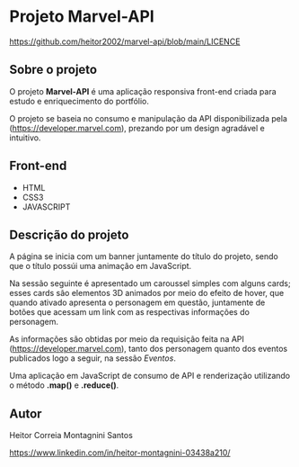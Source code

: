# Projeto Marvel-API

https://github.com/heitor2002/marvel-api/blob/main/LICENCE

## Sobre o projeto

O projeto **Marvel-API** é uma aplicação responsiva front-end criada para estudo e enriquecimento do portfólio.

O projeto se baseia no consumo e manipulação da API disponibilizada pela (https://developer.marvel.com), prezando por um design agradável e intuitivo.


## Front-end

- HTML
- CSS3
- JAVASCRIPT

## Descrição do projeto

A página se inicia com um banner juntamente do título do projeto, sendo que o título possúi uma animação em JavaScript.

Na sessão seguinte é apresentado um caroussel simples com alguns cards; esses cards são elementos 3D animados por meio do efeito de hover, que quando ativado apresenta o personagem em questão, juntamente de botões que acessam um link com as respectivas informações do personagem.

As informações são obtidas por meio da requisição feita na API (https://developer.marvel.com), tanto dos personagem quanto dos eventos publicados logo a seguir, na sessão *Eventos*.

Uma aplicação em JavaScript de consumo de API e renderização utilizando o método **.map()** e **.reduce()**.
## Autor

Heitor Correia Montagnini Santos

https://www.linkedin.com/in/heitor-montagnini-03438a210/

